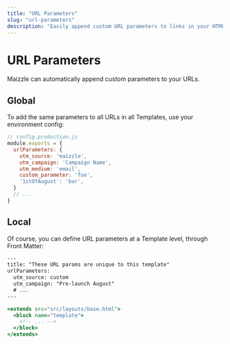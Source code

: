 ```yaml
---
title: "URL Parameters"
slug: "url-parameters"
description: "Easily append custom URL parameters to links in your HTML email template"
---
```


# URL Parameters

Maizzle can automatically append custom parameters to your URLs.

## Global

To add the same parameters to all URLs in all Templates, use your environment config:

```js
// config.production.js
module.exports = {
  urlParameters: {
    utm_source: 'maizzle',
    utm_campaign: 'Campaign Name',
    utm_medium: 'email',
    custom_parameter: 'foo',
    '1stOfAugust': 'bar',
  }
  // ...
}
```

## Local

Of course, you can define URL parameters at a Template level, through Front Matter:

```handlebars
---
title: "These URL params are unique to this template"
urlParameters:
  utm_source: custom
  utm_campaign: "Pre-launch August"
  # ...
---

<extends src="src/layouts/base.html">
  <block name="template">
    <!-- ... -->
  </block>
</extends>
```

